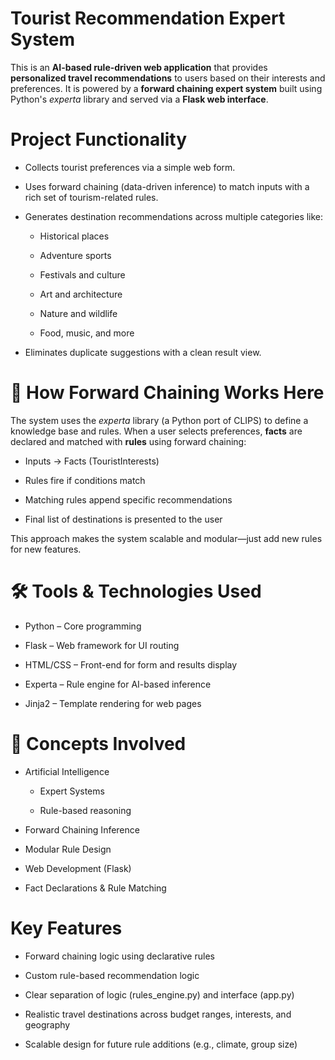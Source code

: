 # Tourist Recommendation Expert System
This is an **AI-based rule-driven web application** that provides **personalized travel recommendations** to users based on their interests and preferences. It is powered by a **forward chaining expert system** built using Python's *experta* library and served via a **Flask web interface**.

# Project Functionality
- Collects tourist preferences via a simple web form.

- Uses forward chaining (data-driven inference) to match inputs with a rich set of tourism-related rules.

- Generates destination recommendations across multiple categories like:

  - Historical places

  - Adventure sports

  - Festivals and culture

  - Art and architecture

  - Nature and wildlife

  - Food, music, and more

- Eliminates duplicate suggestions with a clean result view.

# 🔗 How Forward Chaining Works Here
The system uses the *experta* library (a Python port of CLIPS) to define a knowledge base and rules. When a user selects preferences, **facts** are declared and matched with **rules** using forward chaining:

  - Inputs → Facts (TouristInterests)

  - Rules fire if conditions match

  - Matching rules append specific recommendations

  - Final list of destinations is presented to the user

This approach makes the system scalable and modular—just add new rules for new features.

# 🛠️ Tools & Technologies Used
- Python – Core programming

- Flask – Web framework for UI routing

- HTML/CSS – Front-end for form and results display

- Experta – Rule engine for AI-based inference

- Jinja2 – Template rendering for web pages

# 🧠 Concepts Involved
- Artificial Intelligence

  - Expert Systems

  - Rule-based reasoning

- Forward Chaining Inference

- Modular Rule Design

- Web Development (Flask)

- Fact Declarations & Rule Matching

# Key Features
- Forward chaining logic using declarative rules

- Custom rule-based recommendation logic

- Clear separation of logic (rules_engine.py) and interface (app.py)

- Realistic travel destinations across budget ranges, interests, and geography

- Scalable design for future rule additions (e.g., climate, group size)


